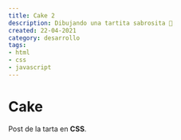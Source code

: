 ```yaml
---
title: Cake 2
description: Dibujando una tartita sabrosita 🎂
created: 22-04-2021
category: desarrollo
tags:
- html
- css
- javascript
---
```


# Cake

Post de la tarta en **CSS**.
